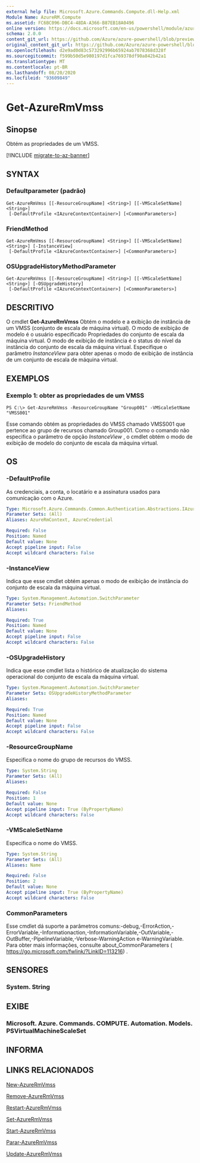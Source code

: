 ```yaml
---
external help file: Microsoft.Azure.Commands.Compute.dll-Help.xml
Module Name: AzureRM.Compute
ms.assetid: FC6BC096-DBC4-48DA-A366-B87EB18A0496
online version: https://docs.microsoft.com/en-us/powershell/module/azurerm.compute/get-azurermvmss
schema: 2.0.0
content_git_url: https://github.com/Azure/azure-powershell/blob/preview/src/ResourceManager/Compute/Commands.Compute/help/Get-AzureRmVmss.md
original_content_git_url: https://github.com/Azure/azure-powershell/blob/preview/src/ResourceManager/Compute/Commands.Compute/help/Get-AzureRmVmss.md
ms.openlocfilehash: d2e9ad0d83c573292996b65924ab7078368d328f
ms.sourcegitcommit: f599b50d5e980197d1fca769378df90a842b42a1
ms.translationtype: MT
ms.contentlocale: pt-BR
ms.lasthandoff: 08/20/2020
ms.locfileid: "93609849"
---
```

# Get-AzureRmVmss

## Sinopse
Obtém as propriedades de um VMSS.

[!INCLUDE [migrate-to-az-banner](../../includes/migrate-to-az-banner.md)]

## SYNTAX

### Defaultparameter (padrão)
```
Get-AzureRmVmss [[-ResourceGroupName] <String>] [[-VMScaleSetName] <String>]
 [-DefaultProfile <IAzureContextContainer>] [<CommonParameters>]
```

### FriendMethod
```
Get-AzureRmVmss [[-ResourceGroupName] <String>] [[-VMScaleSetName] <String>] [-InstanceView]
 [-DefaultProfile <IAzureContextContainer>] [<CommonParameters>]
```

### OSUpgradeHistoryMethodParameter
```
Get-AzureRmVmss [[-ResourceGroupName] <String>] [[-VMScaleSetName] <String>] [-OSUpgradeHistory]
 [-DefaultProfile <IAzureContextContainer>] [<CommonParameters>]
```

## DESCRITIVO
O cmdlet **Get-AzureRmVmss** Obtém o modelo e a exibição de instância de um VMSS (conjunto de escala de máquina virtual).
O modo de exibição de modelo é o usuário especificado Propriedades do conjunto de escala da máquina virtual.
O modo de exibição de instância é o status do nível da instância do conjunto de escala da máquina virtual.
Especifique o parâmetro *InstanceView* para obter apenas o modo de exibição de instância de um conjunto de escala de máquina virtual.

## EXEMPLOS

### Exemplo 1: obter as propriedades de um VMSS
```
PS C:\> Get-AzureRmVmss -ResourceGroupName "Group001" -VMScaleSetName "VMSS001"
```

Esse comando obtém as propriedades do VMSS chamado VMSS001 que pertence ao grupo de recursos chamado Group001.
Como o comando não especifica o parâmetro de opção *InstanceView* , o cmdlet obtém o modo de exibição de modelo do conjunto de escala da máquina virtual.

## OS

### -DefaultProfile
As credenciais, a conta, o locatário e a assinatura usados para comunicação com o Azure.

```yaml
Type: Microsoft.Azure.Commands.Common.Authentication.Abstractions.IAzureContextContainer
Parameter Sets: (All)
Aliases: AzureRmContext, AzureCredential

Required: False
Position: Named
Default value: None
Accept pipeline input: False
Accept wildcard characters: False
```

### -InstanceView
Indica que esse cmdlet obtém apenas o modo de exibição de instância do conjunto de escala da máquina virtual.

```yaml
Type: System.Management.Automation.SwitchParameter
Parameter Sets: FriendMethod
Aliases:

Required: True
Position: Named
Default value: None
Accept pipeline input: False
Accept wildcard characters: False
```

### -OSUpgradeHistory
Indica que esse cmdlet lista o histórico de atualização do sistema operacional do conjunto de escala da máquina virtual.

```yaml
Type: System.Management.Automation.SwitchParameter
Parameter Sets: OSUpgradeHistoryMethodParameter
Aliases:

Required: True
Position: Named
Default value: None
Accept pipeline input: False
Accept wildcard characters: False
```

### -ResourceGroupName
Especifica o nome do grupo de recursos do VMSS.

```yaml
Type: System.String
Parameter Sets: (All)
Aliases:

Required: False
Position: 1
Default value: None
Accept pipeline input: True (ByPropertyName)
Accept wildcard characters: False
```

### -VMScaleSetName
Especifica o nome do VMSS.

```yaml
Type: System.String
Parameter Sets: (All)
Aliases: Name

Required: False
Position: 2
Default value: None
Accept pipeline input: True (ByPropertyName)
Accept wildcard characters: False
```

### CommonParameters
Esse cmdlet dá suporte a parâmetros comuns:-debug,-ErrorAction,-ErrorVariable,-Informationaction,-InformationVariable,-OutVariable,-OutBuffer,-PipelineVariable,-Verbose-WarningAction e-WarningVariable. Para obter mais informações, consulte about_CommonParameters ( https://go.microsoft.com/fwlink/?LinkID=113216) .

## SENSORES

### System. String

## EXIBE

### Microsoft. Azure. Commands. COMPUTE. Automation. Models. PSVirtualMachineScaleSet

## INFORMA

## LINKS RELACIONADOS

[New-AzureRmVmss](./New-AzureRmVmss.md)

[Remove-AzureRmVmss](./Remove-AzureRmVmss.md)

[Restart-AzureRmVmss](./Restart-AzureRmVmss.md)

[Set-AzureRmVmss](./Set-AzureRmVmss.md)

[Start-AzureRmVmss](./Start-AzureRmVmss.md)

[Parar-AzureRmVmss](./Stop-AzureRmVmss.md)

[Update-AzureRmVmss](./Update-AzureRmVmss.md)


